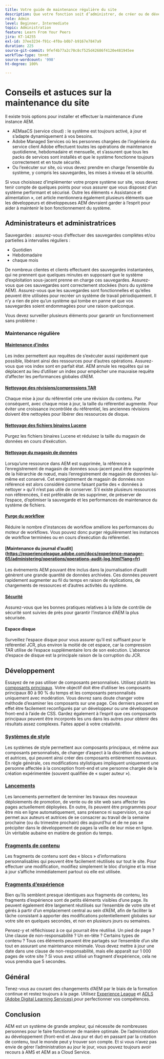 ```yaml
---
title: Votre guide de maintenance régulière du site
description: Que votre fonction soit d’administrer, de créer ou de développer, la maintenance du site touche tous les aspects de votre instance AEM Sites. Utilisez ce guide pour vous assurer que votre stratégie est bien configurée.
role: Admin
level: Beginner, Intermediate
topic: Administration
feature: Learn From Your Peers
jira: KT-14255
exl-id: 37ee3234-f91c-4f0a-b0b7-b9167e7847a9
duration: 225
source-git-commit: 9fef4b77a2c70c8cf525d42686f4120e481945ee
workflow-type: tm+mt
source-wordcount: '998'
ht-degree: 100%

---
```


# Conseils et astuces sur la maintenance du site

Il existe trois options pour installer et effectuer la maintenance d’une instance AEM.

* AEMaaCS (service cloud) : le système est toujours activé, à jour et s’adapte dynamiquement à vos besoins.
* Adobe Managed Services où les personnes chargées de l’ingénierie du service client Adobe effectuent toutes les opérations de maintenance quotidienne, hebdomadaire et mensuelle, et s’assurent que tous les packs de services sont installés et que le système fonctionne toujours correctement et en toute sécurité.
* Ou l’exécuter sur site, où vous devez prendre en charge l’ensemble du système, y compris les sauvegardes, les mises à niveau et la sécurité.

Si vous choisissez d’implémenter votre propre système sur site, vous devez tenir compte de quelques points pour vous assurer que vous disposez d’un système performant et sécurisé. Outre les éléments « Assistance et alimentation », cet article mentionnera également plusieurs éléments que les développeurs et développeuses AEM devraient garder à l’esprit pour aider à maintenir le bon fonctionnement du système.

## Administrateurs et administratrices

Sauvegardes : assurez-vous d’effectuer des sauvegardes complètes et/ou partielles à intervalles réguliers :

* Quotidien
* Hebdomadaire
* chaque mois

De nombreux clientes et clients effectuent des sauvegardes instantanées, qui ne prennent que quelques minutes en supposant que le système d’exploitation sous-jacent prenne en charge ces sauvegardes. Assurez-vous que ces sauvegardes sont correctement stockées (hors du système AEM). Assurez-vous que les sauvegardes sont fonctionnelles et qu’elles peuvent être utilisées pour recréer un système de travail périodiquement. Il n’y a rien de pire qu’un système qui tombe en panne et que vos sauvegardes soient endommagées pour une raison quelconque.

Vous devez surveiller plusieurs éléments pour garantir un fonctionnement sans problème :

### Maintenance régulière

#### [Maintenance d’index](https://experienceleague.adobe.com/docs/experience-manager-65/deploying/practices/best-practices-for-queries-and-indexing.html?lang=fr)

Les index permettent aux requêtes de s’exécuter aussi rapidement que possible, libérant ainsi des ressources pour d’autres opérations. Assurez-vous que vos index sont en parfait état. AEM annule les requêtes qui se déplacent au lieu d’utiliser un index pour empêcher une mauvaise requête d’affecter les performances globales d’AEM.

#### [Nettoyage des révisions/compressions TAR](https://experienceleague.adobe.com/docs/experience-manager-65/deploying/deploying/revision-cleanup.html?lang=fr)

Chaque mise à jour du référentiel crée une révision du contenu. Par conséquent, avec chaque mise à jour, la taille du référentiel augmente. Pour éviter une croissance incontrôlée du référentiel, les anciennes révisions doivent être nettoyées pour libérer des ressources de disque.

#### [Nettoyage des fichiers binaires Lucene](https://experienceleague.adobe.com/docs/experience-manager-65/administering/operations/operations-dashboard.html?lang=fr#automated-maintenance-tasks)

Purgez les fichiers binaires Lucene et réduisez la taille du magasin de données en cours d’exécution.

#### [Nettoyage du magasin de données](https://experienceleague.adobe.com/docs/experience-manager-65/administering/operations/data-store-garbage-collection.html?lang=fr)

Lorsqu’une ressource dans AEM est supprimée, la référence à l’enregistrement de magasin de données sous-jacent peut être supprimée de la hiérarchie de nœud, mais l’enregistrement de magasin de données lui-même est conservé. Cet enregistrement de magasin de données non référencé est alors considéré comme faisant partie des « données à nettoyer » qu’il n’est pas utile de conserver. S’il existe plusieurs ressources non référencées, il est préférable de les supprimer, de préserver de l’espace, d’optimiser la sauvegarde et les performances de maintenance du système de fichiers.

#### [Purge du workflow](https://experienceleague.adobe.com/docs/experience-manager-65/administering/operations/workflows-administering.html?lang=fr)

Réduire le nombre d’instances de workflow améliore les performances du moteur de workflows. Vous pouvez donc purger régulièrement les instances de workflow terminées ou en cours d’exécution du référentiel.

#### [Maintenance du journal d’audit] (https://experienceleague.adobe.com/docs/experience-manager-65/administering/operations/operations-audit-log.html?lang=fr)

Les événements AEM pouvant être inclus dans la journalisation d’audit génèrent une grande quantité de données archivées. Ces données peuvent rapidement augmenter au fil du temps en raison de réplications, de chargements de ressources et d’autres activités du système.

#### [Sécurité](https://experienceleague.adobe.com/docs/experience-manager-65/administering/security/security-checklist.html?lang=fr)

Assurez-vous que les bonnes pratiques relatives à la liste de contrôle de sécurité sont suivies de près pour garantir l’instance d’AEM la plus sécurisée.

#### Espace disque

Surveillez l’espace disque pour vous assurer qu’il est suffisant pour le référentiel JCR, plus environ la moitié de cet espace, car la compression TAR utilise de l’espace supplémentaire lors de son exécution. L’absence d’espace de disque est la principale raison de la corruption du JCR.

## Développement

Essayez de ne pas utiliser de composants personnalisés. Utilisez plutôt les [composants principaux](https://www.aemcomponents.dev/). Votre objectif doit être d’utiliser les composants principaux 80 à 90 % du temps et les composants personnalisés uniquement avec modération. Vous devrez sans doute changer votre méthode d’examiner les composants sur une page. Ces derniers peuvent en effet être facilement reconfigurés par un développeur ou une développeuse front-end à l’aide de CSS. Gardez également à l’esprit que ces composants principaux peuvent être incorporés les uns dans les autres pour obtenir des résultats assez complexes. Faites appel à votre créativité.

### [Systèmes de style](https://experienceleague.adobe.com/docs/experience-manager-65/authoring/siteandpage/style-system.html?lang=fr)

Les systèmes de style permettent aux composants principaux, et même aux composants personnalisés, de changer d’aspect à la discrétion des auteurs et autrices, qui peuvent ainsi créer des composants entièrement nouveaux. En règle générale, ces modifications stylistiques impliquent uniquement une personne affectée à la conception front-end et une personne chargée de la création expérimentée (souvent qualifiée de « super auteur »).

### [Lancements](https://experienceleague.adobe.com/docs/experience-manager-cloud-service/content/sites/authoring/launches/overview.html?lang=fr)

Les lancements permettent de terminer les travaux des nouveaux déploiements de promotion, de vente ou de site web sans affecter les pages actuellement déployées. En outre, ils peuvent être programmés pour être mis en ligne automatiquement, sans présence ni supervision, ce qui permet aux auteurs et autrices de se consacrer au travail de la semaine prochaine (ou du trimestre prochain) dès aujourd’hui et de ne pas se précipiter dans le développement de pages la veille de leur mise en ligne. Un véritable aubaine en matière de gestion du temps.

### [Fragments de contenu](https://experienceleague.adobe.com/docs/experience-manager-65/assets/content-fragments/content-fragments.html?lang=fr)

Les fragments de contenu sont des « blocs » d’informations personnalisables qui peuvent être facilement réutilisés sur tout le site. Pour effectuer une modification, modifiez simplement le bloc d’origine et la mise à jour s’affiche immédiatement partout où elle est utilisée.

### [Fragments d’expérience](https://experienceleague.adobe.com/docs/experience-manager-learn/sites/experience-fragments/experience-fragments-feature-video-use.html?lang=fr)

Bien qu’ils semblent presque identiques aux fragments de contenu, les fragments d’expérience sont de petits éléments visibles d’une page. Ils peuvent également être largement réutilisés sur l’ensemble de votre site et gérés à partir d’un emplacement central au sein d’AEM, afin de faciliter la tâche consistant à apporter des modifications potentiellement globales sur votre site en quelques secondes, et non en plusieurs jours ou semaines.

Pensez-y et réfléchissez à ce qui pourrait être réutilisé. Un pied de page ? Une clause de non-responsabilité ? Un en-tête ? Certains types de contenu ? Tous ces éléments peuvent être partagés sur l’ensemble d’un site tout en assurant une maintenance minimale. Vous devez mettre à jour une date dans une clause de non-responsabilité, mais elle apparaît sur 1 000 pages de votre site ? Si vous avez utilisé un fragment d’expérience, cela ne vous prendra que 5 secondes.

## Général

Tenez-vous au courant des changements d’AEM par le biais de la formation continue et restez toujours à la page. Utilisez [Experience League](https://experienceleague.adobe.com/docs/experience-manager-learn/sites/overview.html?lang=fr) et [ADLS (Adobe Digital Learning Services) ](https://learning.adobe.com/) pour perfectionner vos compétences.

## Conclusion

AEM est un système de grande ampleur, qui nécessite de nombreuses personnes pour le faire fonctionner de manière optimale. De l’administration au développement (front-end et Java pur et dur) en passant par la création de contenu, tout le monde peut y trouver son compte. Et si vous n’avez pas envie de gérer l’administration au jour le jour, vous pouvez toujours avoir recours à AMS et AEM as a Cloud Service.
